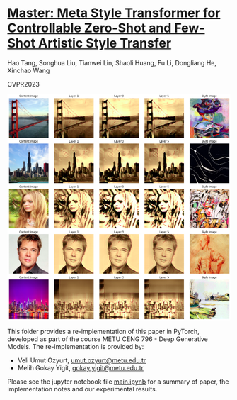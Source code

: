 # [Master: Meta Style Transformer for Controllable Zero-Shot and Few-Shot Artistic Style Transfer](https://openaccess.thecvf.com/content/CVPR2023/papers/Tang_Master_Meta_Style_Transformer_for_Controllable_Zero-Shot_and_Few-Shot_Artistic_CVPR_2023_paper.pdf)

Hao Tang, Songhua Liu, Tianwei Lin, Shaoli Huang, Fu Li, Dongliang He, Xinchao Wang

CVPR2023

![sample results](src/sample_output.png)

This folder provides a re-implementation of this paper in PyTorch, developed as part of the course METU CENG 796 - Deep Generative Models. The re-implementation is provided by:
* Veli Umut Ozyurt, umut.ozyurt@metu.edu.tr
* Melih Gokay Yigit, gokay.yigit@metu.edu.tr

Please see the jupyter notebook file [main.ipynb](main.ipynb) for a summary of paper, the implementation notes and our experimental results.
